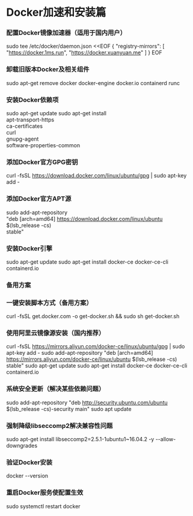 # Docker加速和安装篇

### 配置Docker镜像加速器（适用于国内用户）
sudo tee /etc/docker/daemon.json <<EOF
{
    "registry-mirrors": [
        "https://docker.1ms.run",
        "https://docker.xuanyuan.me"
    ]
}
EOF

### 卸载旧版本Docker及相关组件
sudo apt-get remove docker docker-engine docker.io containerd runc

### 安装Docker依赖项
sudo apt-get update
sudo apt-get install \
    apt-transport-https \
    ca-certificates \
    curl \
    gnupg-agent \
    software-properties-common

### 添加Docker官方GPG密钥
curl -fsSL https://download.docker.com/linux/ubuntu/gpg | sudo apt-key add -

### 添加Docker官方APT源
sudo add-apt-repository \
   "deb [arch=amd64] https://download.docker.com/linux/ubuntu \
   $(lsb_release -cs) \
   stable"

### 安装Docker引擎
sudo apt-get update
sudo apt-get install docker-ce docker-ce-cli containerd.io

### 备用方案

### 一键安装脚本方式（备用方案）
curl -fsSL get.docker.com -o get-docker.sh && sudo sh get-docker.sh

### 使用阿里云镜像源安装（国内推荐）
curl -fsSL https://mirrors.aliyun.com/docker-ce/linux/ubuntu/gpg | sudo apt-key add -
sudo add-apt-repository "deb [arch=amd64] https://mirrors.aliyun.com/docker-ce/linux/ubuntu $(lsb_release -cs) stable"
sudo apt-get update
sudo apt-get install docker-ce docker-ce-cli containerd.io

### 系统安全更新（解决某些依赖问题）
sudo add-apt-repository "deb http://security.ubuntu.com/ubuntu $(lsb_release -cs)-security main"
sudo apt update

### 强制降级libseccomp2解决兼容性问题
sudo apt-get install libseccomp2=2.5.1-1ubuntu1~16.04.2 -y --allow-downgrades

### 验证Docker安装
docker --version

### 重启Docker服务使配置生效
sudo systemctl restart docker